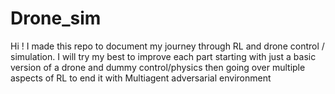 # Drone_sim
Hi ! I made this repo to document my journey through RL and drone control / simulation. I will try my best to improve each part starting with just a basic version of a drone and dummy control/physics then going over multiple aspects of RL to end it with Multiagent adversarial environment
